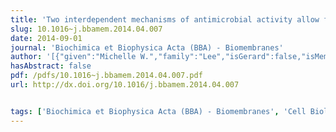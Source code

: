 ```yaml
---
title: 'Two interdependent mechanisms of antimicrobial activity allow for efficient killing in nylon-3-based polymeric mimics of innate immunity peptides'
slug: 10.1016~j.bbamem.2014.04.007
date: 2014-09-01
journal: 'Biochimica et Biophysica Acta (BBA) - Biomembranes'
author: '[{"given":"Michelle W.","family":"Lee","isGerard":false,"isMember":true,"isFirst":false,"isCorresponding":false},{"given":"Saswata","family":"Chakraborty","isGerard":false,"isMember":false,"isFirst":false,"isCorresponding":false},{"given":"Nathan W.","family":"Schmidt","isGerard":false,"isMember":true,"isFirst":false,"isCorresponding":false},{"given":"Rajan","family":"Murgai","isGerard":false,"isMember":false,"isFirst":false,"isCorresponding":false},{"given":"Samuel H.","family":"Gellman","isGerard":false,"isMember":false,"isFirst":false,"isCorresponding":false},{"given":"Gerard C.L.","family":"Wong","isGerard":true,"isMember":true,"isFirst":false,"isCorresponding":false}]'
hasAbstract: false
pdf: /pdfs/10.1016~j.bbamem.2014.04.007.pdf
url: http://dx.doi.org/10.1016/j.bbamem.2014.04.007


tags: ['Biochimica et Biophysica Acta (BBA) - Biomembranes', 'Cell Biology', 'Biochemistry', 'Biophysics']
---
```

<!--truncate-->